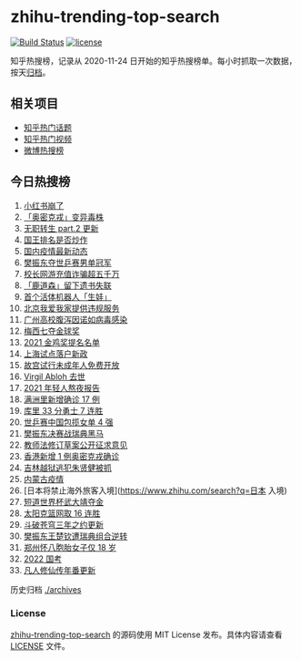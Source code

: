 # zhihu-trending-top-search

[![Build Status](https://github.com/justjavac/zhihu-trending-top-search/workflows/ci/badge.svg?branch=main)](https://github.com/justjavac/zhihu-trending-top-search/actions)
[![license](https://img.shields.io/github/license/justjavac/zhihu-trending-top-search)](https://github.com/justjavac/zhihu-trending-top-search/blob/main/LICENSE)

知乎热搜榜，记录从 2020-11-24 日开始的知乎热搜榜单。每小时抓取一次数据，按天[归档](./archives)。

## 相关项目

- [知乎热门话题](https://github.com/justjavac/zhihu-trending-hot-questions)
- [知乎热门视频](https://github.com/justjavac/zhihu-trending-hot-video)
- [微博热搜榜](https://github.com/justjavac/weibo-trending-hot-search)

## 今日热搜榜

<!-- BEGIN -->
<!-- 最后更新时间 Tue Nov 30 2021 17:07:53 GMT+0800 (China Standard Time) -->

1. [小红书崩了](https://www.zhihu.com/search?q=小红书崩了)
1. [「奥密克戎」变异毒株](https://www.zhihu.com/search?q=奥密克戎)
1. [无职转生 part.2 更新](https://www.zhihu.com/search?q=无职转生)
1. [国王排名是否炒作](https://www.zhihu.com/search?q=国王排名)
1. [国内疫情最新动态](https://www.zhihu.com/search?q=疫情)
1. [樊振东夺世乒赛男单冠军](https://www.zhihu.com/search?q=世乒赛)
1. [校长网游充值诈骗超五千万](https://www.zhihu.com/search?q=网游充值)
1. [「鹿道森」留下遗书失联](https://www.zhihu.com/search?q=鹿道森)
1. [首个活体机器人「生娃」](https://www.zhihu.com/search?q=活体机器人)
1. [北京我爱我家提供违规服务](https://www.zhihu.com/search?q=我爱我家)
1. [广州高校腹泻因诺如病毒感染](https://www.zhihu.com/search?q=诺如病毒)
1. [梅西七夺金球奖](https://www.zhihu.com/search?q=梅西)
1. [2021 金鸡奖提名名单](https://www.zhihu.com/search?q=金鸡奖)
1. [上海试点落户新政](https://www.zhihu.com/search?q=上海落户)
1. [故宫试行未成年人免费开放](https://www.zhihu.com/search?q=故宫)
1. [Virgil Abloh 去世](https://www.zhihu.com/search?q=VirgilAbloh)
1. [2021 年轻人熬夜报告](https://www.zhihu.com/search?q=年轻人熬夜报告)
1. [满洲里新增确诊 17 例](https://www.zhihu.com/search?q=满洲里疫情)
1. [库里 33 分勇士 7 连胜](https://www.zhihu.com/search?q=勇士)
1. [世乒赛中国包揽女单 4 强](https://www.zhihu.com/search?q=世乒赛)
1. [樊振东决赛战瑞典黑马](https://www.zhihu.com/search?q=世乒赛)
1. [教师法修订草案公开征求意见](https://www.zhihu.com/search?q=教师法)
1. [香港新增 1 例奥密克戎确诊](https://www.zhihu.com/search?q=奥密克戎)
1. [吉林越狱逃犯朱贤健被抓](https://www.zhihu.com/search?q=朱贤健)
1. [内蒙古疫情](https://www.zhihu.com/search?q=内蒙古疫情)
1. [日本将禁止海外旅客入境](https://www.zhihu.com/search?q=日本 入境)
1. [短道世界杯武大靖夺金](https://www.zhihu.com/search?q=短道世界杯)
1. [太阳克篮网取 16 连胜](https://www.zhihu.com/search?q=太阳)
1. [斗破苍穹三年之约更新](https://www.zhihu.com/search?q=斗破苍穹三年之约)
1. [樊振东王楚钦遭瑞典组合逆转](https://www.zhihu.com/search?q=休斯敦世乒赛)
1. [郑州怀八胞胎女子仅 18 岁](https://www.zhihu.com/search?q=郑州八胞胎)
1. [2022 国考](https://www.zhihu.com/search?q=国考)
1. [凡人修仙传年番更新](https://www.zhihu.com/search?q=凡人修仙传)

<!-- END -->

历史归档 [./archives](./archives)

### License

[zhihu-trending-top-search](https://github.com/justjavac/zhihu-trending-top-search)
的源码使用 MIT License 发布。具体内容请查看 [LICENSE](./LICENSE) 文件。
